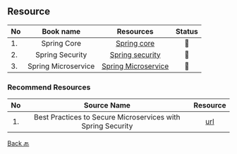 ## Resource

|No|Book name|Resources|Status|
|--|:-------:|:-------:|:----:|
|1.|Spring Core|[Spring core](https://github.com/Urunov/Interview-Preparation-WAY/tree/master/Books/Spring/SpringCore)|📘|
|2.|Spring Security|[Spring security](https://github.com/Urunov/Interview-Preparation-WAY/tree/master/Books/Spring/SpringSecurity)|📘|
|3.|Spring Microservice |[Spring Microservice](https://github.com/Urunov/Interview-Preparation-WAY/tree/master/Books/Spring/SpringMicroservice)|📘|

### Recommend Resources

| No |Source Name|Resource|
|:--:|:---------:|:------:|
| 1. |Best Practices to Secure Microservices with Spring Security | [url](https://www.geeksforgeeks.org/best-practices-to-secure-microservices-with-spring-security/)|

[Back 🔙](https://github.com/Urunov/Interview-Preparation-WAY)
